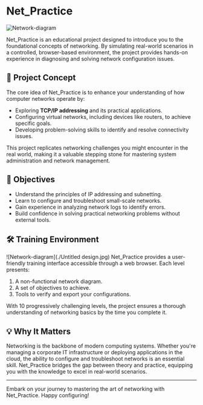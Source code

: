 # Net_Practice

![Network-diagram](https://www.garlandtechnology.com/hubfs/Website/Blog/Network-diagram.jpg)

Net_Practice is an educational project designed to introduce you to the foundational concepts of networking. By simulating real-world scenarios in a controlled, browser-based environment, the project provides hands-on experience in diagnosing and solving network configuration issues.

## 📖 Project Concept

The core idea of Net_Practice is to enhance your understanding of how computer networks operate by:
- Exploring **TCP/IP addressing** and its practical applications.
- Configuring virtual networks, including devices like routers, to achieve specific goals.
- Developing problem-solving skills to identify and resolve connectivity issues.

This project replicates networking challenges you might encounter in the real world, making it a valuable stepping stone for mastering system administration and network management.

## 🎯 Objectives

- Understand the principles of IP addressing and subnetting.
- Learn to configure and troubleshoot small-scale networks.
- Gain experience in analyzing network logs to identify errors.
- Build confidence in solving practical networking problems without external tools.

## 🛠️ Training Environment
![Network-diagram](./Untitled design.jpg)
Net_Practice provides a user-friendly training interface accessible through a web browser. Each level presents:
1. A non-functional network diagram.
2. A set of objectives to achieve.
3. Tools to verify and export your configurations.

With 10 progressively challenging levels, the project ensures a thorough understanding of networking basics by the time you complete it.

## 💡 Why It Matters

Networking is the backbone of modern computing systems. Whether you're managing a corporate IT infrastructure or deploying applications in the cloud, the ability to configure and troubleshoot networks is an essential skill. Net_Practice bridges the gap between theory and practice, equipping you with the knowledge to excel in real-world scenarios.

---

Embark on your journey to mastering the art of networking with Net_Practice. Happy configuring!
